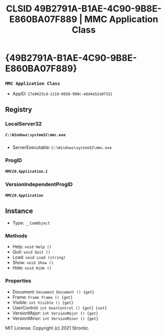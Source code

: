 ﻿---
title: "CLSID 49B2791A-B1AE-4C90-9B8E-E860BA07F889 | MMC Application Class"
excerpt: What is COM-Object CLSID 49B2791A-B1AE-4C90-9B8E-E860BA07F889?
---

# {49B2791A-B1AE-4C90-9B8E-E860BA07F889}

### `MMC Application Class`
* AppID: `{7e0423cd-1119-0928-900c-e6d4a52a0715}`

## Registry


### LocalServer32

##### `C:\Windows\system32\mmc.exe`
* ServerExecutable: `C:\Windows\system32\mmc.exe`

### ProgID

##### `MMC20.Application.1`

### VersionIndependentProgID

##### `MMC20.Application`

## Instance

* Type: `__ComObject`

### Methods

* Help: `void Help ()`
* Quit: `void Quit ()`
* Load: `void Load (string)`
* Show: `void Show ()`
* Hide: `void Hide ()`

### Properties

* Document: `Document Document () {get} `
* Frame: `Frame Frame () {get} `
* Visible: `int Visible () {get} `
* UserControl: `int UserControl () {get} {set} `
* VersionMajor: `int VersionMajor () {get} `
* VersionMinor: `int VersionMinor () {get} `

MIT License. Copyright (c) 2021 Strontic.


